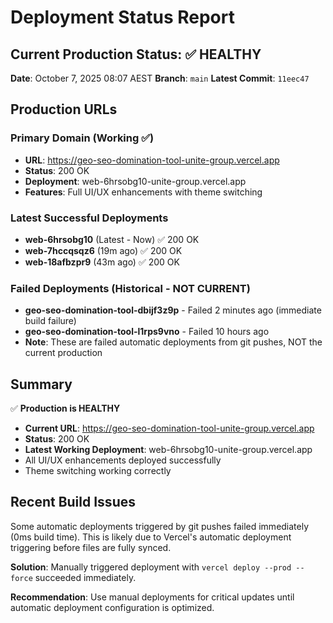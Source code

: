 # Deployment Status Report

## Current Production Status: ✅ HEALTHY

**Date**: October 7, 2025 08:07 AEST
**Branch**: `main`
**Latest Commit**: `11eec47`

## Production URLs

### Primary Domain (Working ✅)
- **URL**: https://geo-seo-domination-tool-unite-group.vercel.app
- **Status**: 200 OK
- **Deployment**: web-6hrsobg10-unite-group.vercel.app
- **Features**: Full UI/UX enhancements with theme switching

### Latest Successful Deployments
- **web-6hrsobg10** (Latest - Now) ✅ 200 OK
- **web-7hccqsqz6** (19m ago) ✅ 200 OK
- **web-18afbzpr9** (43m ago) ✅ 200 OK

### Failed Deployments (Historical - NOT CURRENT)
- **geo-seo-domination-tool-dbijf3z9p** - Failed 2 minutes ago (immediate build failure)
- **geo-seo-domination-tool-l1rps9vno** - Failed 10 hours ago
- **Note**: These are failed automatic deployments from git pushes, NOT the current production

## Summary

✅ **Production is HEALTHY**
- **Current URL**: https://geo-seo-domination-tool-unite-group.vercel.app
- **Status**: 200 OK
- **Latest Working Deployment**: web-6hrsobg10-unite-group.vercel.app
- All UI/UX enhancements deployed successfully
- Theme switching working correctly

## Recent Build Issues

Some automatic deployments triggered by git pushes failed immediately (0ms build time). This is likely due to Vercel's automatic deployment triggering before files are fully synced.

**Solution**: Manually triggered deployment with `vercel deploy --prod --force` succeeded immediately.

**Recommendation**: Use manual deployments for critical updates until automatic deployment configuration is optimized.

